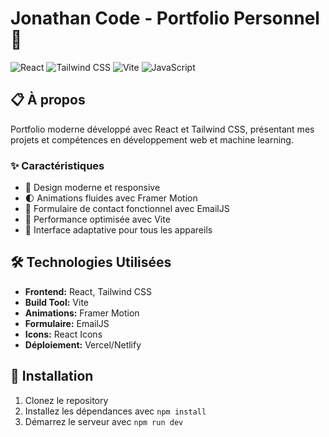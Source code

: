 # Jonathan Code - Portfolio Personnel 🚀

![React](https://img.shields.io/badge/React-20232A?style=for-the-badge&logo=react&logoColor=61DAFB)
![Tailwind CSS](https://img.shields.io/badge/Tailwind_CSS-38B2AC?style=for-the-badge&logo=tailwind-css&logoColor=white)
![Vite](https://img.shields.io/badge/Vite-646CFF?style=for-the-badge&logo=vite&logoColor=white)
![JavaScript](https://img.shields.io/badge/JavaScript-F7DF1E?style=for-the-badge&logo=javascript&logoColor=black)

## 📋 À propos

Portfolio moderne développé avec React et Tailwind CSS, présentant mes projets et compétences en développement web et machine learning.

### ✨ Caractéristiques

- 🎨 Design moderne et responsive
- 🌓 Animations fluides avec Framer Motion
- 📧 Formulaire de contact fonctionnel avec EmailJS
- 🚀 Performance optimisée avec Vite
- 📱 Interface adaptative pour tous les appareils

## 🛠️ Technologies Utilisées

- **Frontend:** React, Tailwind CSS
- **Build Tool:** Vite
- **Animations:** Framer Motion
- **Formulaire:** EmailJS
- **Icons:** React Icons
- **Déploiement:** Vercel/Netlify

## 🚀 Installation

1. Clonez le repository
2. Installez les dépendances avec `npm install`
3. Démarrez le serveur avec `npm run dev`
